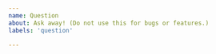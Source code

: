 ```yaml
---
name: Question
about: Ask away! (Do not use this for bugs or features.)
labels: 'question'

---
```

